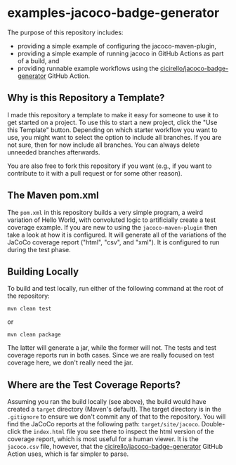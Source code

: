 # examples-jacoco-badge-generator

The purpose of this repository includes:
* providing a simple example of configuring the jacoco-maven-plugin,
* providing a simple example of running jacoco in GitHub Actions as part of a build, and
* providing runnable example workflows using the 
  [cicirello/jacoco-badge-generator](https://github.com/cicirello/jacoco-badge-generator) GitHub 
  Action.
  
## Why is this Repository a Template?

I made this repository a template to make it easy for someone
to use it to get started on a project. To use this to start a 
new project, click the "Use this Template" button. Depending on
which starter workflow you want to use, you might want to select 
the option to include all branches. If you are not sure, then
for now include all branches. You can always delete unneeded
branches afterwards.

You are also free to fork this repository if you want (e.g.,
if you want to contribute to it with a pull request or for some 
other reason).

## The Maven pom.xml

The `pom.xml` in this repository builds a very simple program, a weird variation
of Hello World, with convoluted logic to artificially create a test coverage example.
If you are new to using the `jacoco-maven-plugin` then take a look at how it
is configured. It will generate all of the variations of the JaCoCo coverage
report ("html", "csv", and "xml"). It is configured to run during the test phase.

## Building Locally

To build and test locally, run either of the following command at the root
of the repository:

```Shell
mvn clean test
```
or

```Shell
mvn clean package
```

The latter will generate a jar, while the former will not. The tests
and test coverage reports run in both cases. Since we are really focused on
test coverage here, we don't really need the jar.

## Where are the Test Coverage Reports?

Assuming you ran the build locally (see above), the build would have created
a `target` directory (Maven's default). The target directory is in the `.gitignore`
to ensure we don't commit any of that to the repository. 
You will find the JaCoCo reports at the following path: `target/site/jacoco`. 
Double-click the `index.html` file you see there to inspect the html version of 
the coverage report, which is most useful for a human viewer. It is the `jacoco.csv`
file, however, that 
the [cicirello/jacoco-badge-generator](https://github.com/cicirello/jacoco-badge-generator) 
GitHub Action uses, which is far simpler to parse.


